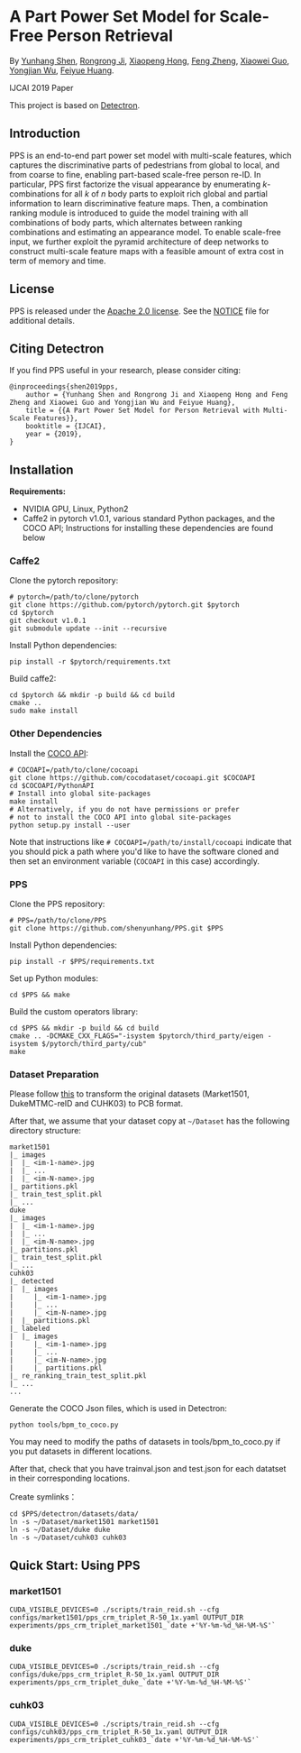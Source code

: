 # A Part Power Set Model for Scale-Free Person Retrieval

By [Yunhang Shen](), [Rongrong Ji](), [Xiaopeng Hong](), [Feng Zheng](), [Xiaowei Guo](), [Yongjian Wu](), [Feiyue Huang]().

IJCAI 2019 Paper

This project is based on [Detectron](https://github.com/facebookresearch/Detectron).


## Introduction

PPS is an end-to-end part power set model with multi-scale features, which captures the discriminative parts of pedestrians from global to local, and from coarse to fine, enabling part-based scale-free person re-ID.
In particular, PPS first factorize the visual appearance by enumerating $k$-combinations for all $k$ of $n$ body parts to exploit rich global and partial information to learn discriminative feature maps.
Then, a combination ranking module is introduced to guide the model training with all combinations of body parts, which alternates between ranking combinations and estimating an appearance model.
To enable scale-free input, we further exploit the pyramid architecture of deep networks to construct multi-scale feature maps with a feasible amount of extra cost in term of memory and time.


## License

PPS is released under the [Apache 2.0 license](https://github.com/facebookresearch/detectron/blob/master/LICENSE). See the [NOTICE](https://github.com/facebookresearch/detectron/blob/master/NOTICE) file for additional details.


## Citing Detectron

If you find PPS useful in your research, please consider citing:

```
@inproceedings{shen2019pps,
    author = {Yunhang Shen and Rongrong Ji and Xiaopeng Hong and Feng Zheng and Xiaowei Guo and Yongjian Wu and Feiyue Huang},
    title = {{A Part Power Set Model for Person Retrieval with Multi-Scale Features}},
    booktitle = {IJCAI},
    year = {2019},
}   
```


## Installation

**Requirements:**

- NVIDIA GPU, Linux, Python2
- Caffe2 in pytorch v1.0.1, various standard Python packages, and the COCO API; Instructions for installing these dependencies are found below

### Caffe2

Clone the pytorch repository:

```
# pytorch=/path/to/clone/pytorch
git clone https://github.com/pytorch/pytorch.git $pytorch
cd $pytorch
git checkout v1.0.1
git submodule update --init --recursive
```

Install Python dependencies:

```
pip install -r $pytorch/requirements.txt
```

Build caffe2:

```
cd $pytorch && mkdir -p build && cd build
cmake ..
sudo make install
```


### Other Dependencies

Install the [COCO API](https://github.com/cocodataset/cocoapi):

```
# COCOAPI=/path/to/clone/cocoapi
git clone https://github.com/cocodataset/cocoapi.git $COCOAPI
cd $COCOAPI/PythonAPI
# Install into global site-packages
make install
# Alternatively, if you do not have permissions or prefer
# not to install the COCO API into global site-packages
python setup.py install --user
```

Note that instructions like `# COCOAPI=/path/to/install/cocoapi` indicate that you should pick a path where you'd like to have the software cloned and then set an environment variable (`COCOAPI` in this case) accordingly.

### PPS

Clone the PPS repository:

```
# PPS=/path/to/clone/PPS
git clone https://github.com/shenyunhang/PPS.git $PPS
```

Install Python dependencies:

```
pip install -r $PPS/requirements.txt
```

Set up Python modules:

```
cd $PPS && make
```

Build the custom operators library:

```
cd $PPS && mkdir -p build && cd build
cmake .. -DCMAKE_CXX_FLAGS="-isystem $pytorch/third_party/eigen -isystem $/pytorch/third_party/cub"
make
```


### Dataset Preparation
Please follow [this](https://github.com/huanghoujing/beyond-part-models/blob/master/README.md#dataset-preparation) to transform the original datasets (Market1501, DukeMTMC-reID and CUHK03) to PCB format.

After that, we assume that your dataset copy at `~/Dataset` has the following directory structure:

```
market1501
|_ images
|  |_ <im-1-name>.jpg
|  |_ ...
|  |_ <im-N-name>.jpg
|_ partitions.pkl
|_ train_test_split.pkl
|_ ...
duke
|_ images
|  |_ <im-1-name>.jpg
|  |_ ...
|  |_ <im-N-name>.jpg
|_ partitions.pkl
|_ train_test_split.pkl
|_ ...
cuhk03
|_ detected
|  |_ images
|     |_ <im-1-name>.jpg
|     |_ ...
|     |_ <im-N-name>.jpg
|  |_ partitions.pkl
|_ labeled
|  |_ images
|     |_ <im-1-name>.jpg
|     |_ ...
|     |_ <im-N-name>.jpg
|     |_ partitions.pkl
|_ re_ranking_train_test_split.pkl
|_ ...
...
```

Generate the COCO Json files, which is used in Detectron:
```
python tools/bpm_to_coco.py
```
You may need to modify the paths of datasets in tools/bpm_to_coco.py if you put datasets in different locations.

After that, check that you have trainval.json and test.json for each datatset in their corresponding locations.

Create symlinks：
```
cd $PPS/detectron/datasets/data/
ln -s ~/Dataset/market1501 market1501
ln -s ~/Dataset/duke duke
ln -s ~/Dataset/cuhk03 cuhk03
```


## Quick Start: Using PPS

### market1501

```
CUDA_VISIBLE_DEVICES=0 ./scripts/train_reid.sh --cfg configs/market1501/pps_crm_triplet_R-50_1x.yaml OUTPUT_DIR experiments/pps_crm_triplet_market1501_`date +'%Y-%m-%d_%H-%M-%S'`
```

### duke

```
CUDA_VISIBLE_DEVICES=0 ./scripts/train_reid.sh --cfg configs/duke/pps_crm_triplet_R-50_1x.yaml OUTPUT_DIR experiments/pps_crm_triplet_duke_`date +'%Y-%m-%d_%H-%M-%S'`
```

### cuhk03

```
CUDA_VISIBLE_DEVICES=0 ./scripts/train_reid.sh --cfg configs/cuhk03/pps_crm_triplet_R-50_1x.yaml OUTPUT_DIR experiments/pps_crm_triplet_cuhk03_`date +'%Y-%m-%d_%H-%M-%S'`
```
